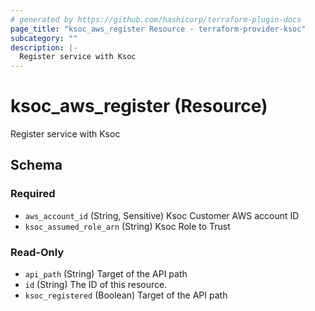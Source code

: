 ```yaml
---
# generated by https://github.com/hashicorp/terraform-plugin-docs
page_title: "ksoc_aws_register Resource - terraform-provider-ksoc"
subcategory: ""
description: |-
  Register service with Ksoc
---
```


# ksoc_aws_register (Resource)

Register service with Ksoc



<!-- schema generated by tfplugindocs -->
## Schema

### Required

- `aws_account_id` (String, Sensitive) Ksoc Customer AWS account ID
- `ksoc_assumed_role_arn` (String) Ksoc Role to Trust

### Read-Only

- `api_path` (String) Target of the API path
- `id` (String) The ID of this resource.
- `ksoc_registered` (Boolean) Target of the API path
